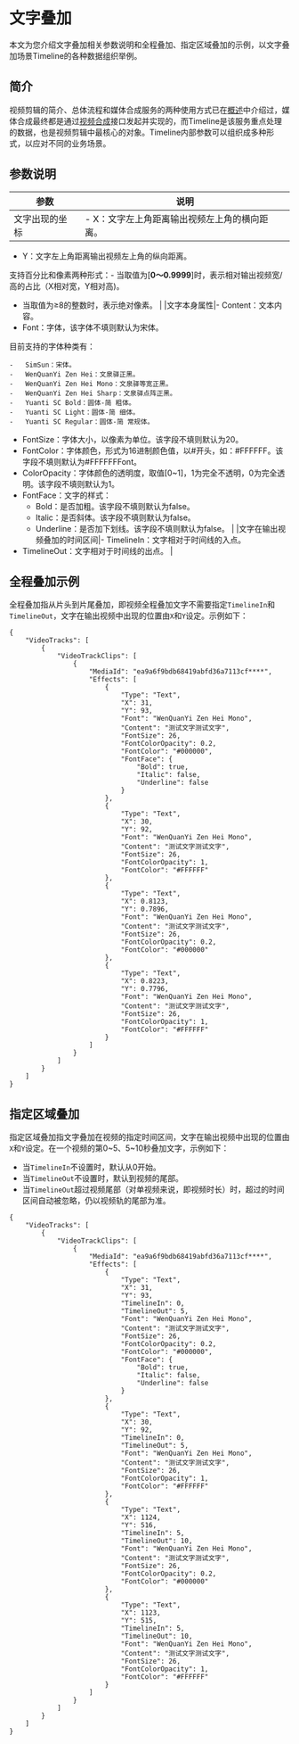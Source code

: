 # 文字叠加

本文为您介绍文字叠加相关参数说明和全程叠加、指定区域叠加的示例，以文字叠加场景Timeline的各种数据组织举例。

## 简介

视频剪辑的简介、总体流程和媒体合成服务的两种使用方式已在[概述](/intl.zh-CN/开发指南/云剪辑/概述.md)中介绍过，媒体合成最终都是通过[视频合成](/intl.zh-CN/服务端API/视频剪辑(云剪辑)/视频合成.md)接口发起并实现的，而Timeline是该服务重点处理的数据，也是视频剪辑中最核心的对象。Timeline内部参数可以组织成多种形式，以应对不同的业务场景。

## 参数说明

|参数|说明|
|--|--|
|文字出现的坐标|-   X：文字左上角距离输出视频左上角的横向距离。
-   Y：文字左上角距离输出视频左上角的纵向距离。

支持百分比和像素两种形式：-   当取值为\[**0～0.9999**\]时，表示相对输出视频宽/高的占比（X相对宽，Y相对高\)。
-   当取值为≥8的整数时，表示绝对像素。 |
|文字本身属性|-   Content：文本内容。
-   Font：字体，该字体不填则默认为宋体。

目前支持的字体种类有：

    -   SimSun：宋体。
    -   WenQuanYi Zen Hei：文泉驿正黑。
    -   WenQuanYi Zen Hei Mono：文泉驿等宽正黑。
    -   WenQuanYi Zen Hei Sharp：文泉驿点阵正黑。
    -   Yuanti SC Bold：圆体-简 粗体。
    -   Yuanti SC Light：圆体-简 细体。
    -   Yuanti SC Regular：圆体-简 常规体。
-   FontSize：字体大小，以像素为单位。该字段不填则默认为20。
-   FontColor：字体颜色，形式为16进制颜色值，以\#开头，如：\#FFFFFF。该字段不填则默认为\#FFFFFFFont。
-   ColorOpacity：字体颜色的透明度，取值\[0~1\]，1为完全不透明，0为完全透明。该字段不填则默认为1。
-   FontFace：文字的样式：
    -   Bold：是否加粗。该字段不填则默认为false。
    -   Italic：是否斜体。该字段不填则默认为false。
    -   Underline：是否加下划线。该字段不填则默认为false。 |
|文字在输出视频叠加的时间区间|-   TimelineIn：文字相对于时间线的入点。
-   TimelineOut：文字相对于时间线的出点。 |

## 全程叠加示例

全程叠加指从片头到片尾叠加，即视频全程叠加文字不需要指定`TimelineIn`和`TimelineOut`，文字在输出视频中出现的位置由`X`和`Y`设定。示例如下：

```
{
    "VideoTracks": [
        {
            "VideoTrackClips": [
                {
                    "MediaId": "ea9a6f9bdb68419abfd36a7113cf****",
                    "Effects": [
                        {
                            "Type": "Text",
                            "X": 31,
                            "Y": 93,
                            "Font": "WenQuanYi Zen Hei Mono",
                            "Content": "测试文字测试文字",
                            "FontSize": 26,
                            "FontColorOpacity": 0.2,
                            "FontColor": "#000000",
                            "FontFace": {
                                "Bold": true,
                                "Italic": false,
                                "Underline": false
                            }
                        },
                        {
                            "Type": "Text",
                            "X": 30,
                            "Y": 92,
                            "Font": "WenQuanYi Zen Hei Mono",
                            "Content": "测试文字测试文字",
                            "FontSize": 26,
                            "FontColorOpacity": 1,
                            "FontColor": "#FFFFFF"
                        },
                        {
                            "Type": "Text",
                            "X": 0.8123,
                            "Y": 0.7896,
                            "Font": "WenQuanYi Zen Hei Mono",
                            "Content": "测试文字测试文字",
                            "FontSize": 26,
                            "FontColorOpacity": 0.2,
                            "FontColor": "#000000"
                        },
                        {
                            "Type": "Text",
                            "X": 0.8223,
                            "Y": 0.7796,
                            "Font": "WenQuanYi Zen Hei Mono",
                            "Content": "测试文字测试文字",
                            "FontSize": 26,
                            "FontColorOpacity": 1,
                            "FontColor": "#FFFFFF"
                        }
                    ]
                }
            ]
        }
    ]
}
```

## 指定区域叠加

指定区域叠加指文字叠加在视频的指定时间区间，文字在输出视频中出现的位置由`X`和`Y`设定。在一个视频的第0~5、5~10秒叠加文字，示例如下：

-   当`TimelineIn`不设置时，默认从0开始。
-   当`TimelineOut`不设置时，默认到视频的尾部。
-   当`TimelineOut`超过视频尾部（对单视频来说，即视频时长）时，超过的时间区间自动被忽略，仍以视频轨的尾部为准。

```
{
    "VideoTracks": [
        {
            "VideoTrackClips": [
                {
                    "MediaId": "ea9a6f9bdb68419abfd36a7113cf****",
                    "Effects": [
                        {
                            "Type": "Text",
                            "X": 31,
                            "Y": 93,
                            "TimelineIn": 0,
                            "TimelineOut": 5,
                            "Font": "WenQuanYi Zen Hei Mono",
                            "Content": "测试文字测试文字",
                            "FontSize": 26,
                            "FontColorOpacity": 0.2,
                            "FontColor": "#000000",
                            "FontFace": {
                                "Bold": true,
                                "Italic": false,
                                "Underline": false
                            }
                        },
                        {
                            "Type": "Text",
                            "X": 30,
                            "Y": 92,
                            "TimelineIn": 0,
                            "TimelineOut": 5,
                            "Font": "WenQuanYi Zen Hei Mono",
                            "Content": "测试文字测试文字",
                            "FontSize": 26,
                            "FontColorOpacity": 1,
                            "FontColor": "#FFFFFF"
                        },
                        {
                            "Type": "Text",
                            "X": 1124,
                            "Y": 516,
                            "TimelineIn": 5,
                            "TimelineOut": 10,
                            "Font": "WenQuanYi Zen Hei Mono",
                            "Content": "测试文字测试文字",
                            "FontSize": 26,
                            "FontColorOpacity": 0.2,
                            "FontColor": "#000000"
                        },
                        {
                            "Type": "Text",
                            "X": 1123,
                            "Y": 515,
                            "TimelineIn": 5,
                            "TimelineOut": 10,
                            "Font": "WenQuanYi Zen Hei Mono",
                            "Content": "测试文字测试文字",
                            "FontSize": 26,
                            "FontColorOpacity": 1,
                            "FontColor": "#FFFFFF"
                        }
                    ]
                }
            ]
        }
    ]
}
```


